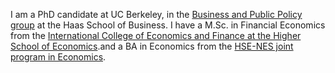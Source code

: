 I am a PhD candidate at UC Berkeley, in the [Business and Public Policy group](https://haas.berkeley.edu/bpp) at the Haas School of Business. I have a M.Sc. in Financial Economics from the [International College of Economics and Finance at the Higher School of Economics](https://icef.hse.ru/en/ma).and a BA in Economics from the [HSE-NES joint program in Economics](https://www.nes.ru/bachelor-of-arts-in-economics/&lang=en).
